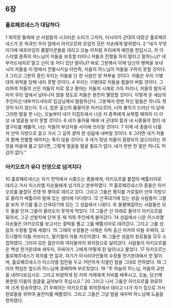 ## 6장
### 홀로페르네스가 대답하다
1 회의장 둘레에 선 사람들의 시끄러운 소리가 그치자, 아시리아 군대의 대장군 홀로페르네스가 온 외국인 무리 앞에서 아키오르와 모압의 모든 자손에게 말하였다.
2 “네가 무엇이기에 에프라임의 품팔이꾼들을 데리고 오늘 이처럼 우리에게 예언을 한답시고, 저 이스라엘 종족의 하느님이 저들을 보호할 터이니 저들과 전쟁을 하지 말라고 말하느냐? 네부카드네자르 말고 신이 또 어디 있단 말이냐? 바로 그분께서 이제 당신의 병력을 보내시어 저들을 이 땅에서 전멸시키실 터인즉, 저들의 하느님이 저들을 구하지 못할 것이다.
3 그리고 그분의 종인 우리는 저들을 단 한 사람인 양 쳐부술 것이다. 저들은 우리 기병대의 위력을 당해 내지 못할 것이다.
4 우리는 기병대로 저들을 휩쓸어 버릴 것이다. 그리하여 저들의 산은 저들의 피로 젖고 평야는 저들의 시체로 가득 차리니, 저들의 발자국마저 우리 앞에서 남아나지 않을 정도로 저들은 완전히 멸망할 것이다. 이렇게 온 세상의 주인이신 네부카드네자르 임금님께서 말씀하신다. 그분께서 한번 하신 말씀은 하나도 헛것이 되지 않는다.
5 너, 암몬 출신의 품팔이꾼 아키오르야, 너의 불의가 드러난 이 날에 그러한 말을 한 너는, 오늘부터 내가 이집트에서 나온 저 종족에게 보복할 때까지 더 이상 내 얼굴을 보지 못할 것이다.
6 내가 돌아올 때에 내 군대의 칼과 내 시종들의 창이 네 옆구리를 꿰뚫어, 너는 저들의 부상자들 사이에 쓰러질 것이다.
7 이제 내 종들이 너를 저 산악 지방으로 끌고 가서 그 길목 곁의 한 성읍에 내버릴 것이다.
8 그러면 네가 저들과 함께 전멸할 때까지는 죽지 않을 것이다.
9 네가 정녕 저들이 점령되지 않으리라는 희망을 마음에 품고 있다면, 그렇게 얼굴을 떨굴 필요가 없다. 내가 한번 한 말은 하나도 어김이 없다.”
### 아키오르가 유다 진영으로 넘겨지다
10 홀로페르네스는 자기 천막에서 시중드는 종들에게, 아키오르를 붙잡아 배툴리아로 데리고 가서 이스라엘 자손들에게 넘기라고 분부하였다.
11 홀로페르네스의 종들은 아키오르를 붙잡아 진영 밖 평야로 데리고 갔다. 그리고 그들은 평지를 가로질러 산악 지방으로 올라가 배툴리아 밑에 있는 샘터에 다다랐다.
12 산꼭대기에 있는 성읍 사람들이 그들을 보자 무기를 들고 산꼭대기에 있는 그 성읍에서 나왔다. 또 돌팔매질하는 사람들은 모두 돌을 던져 그들이 올라오지 못하게 막았다.
13 그들은 산 아래로 들어가 아키오르를 묶어서, 그곳 산발치에 던져 둔 채 저희 주인에게 돌아갔다.
14 성읍에서 나온 이스라엘 자손들은 아키오르를 보고서는 결박을 풀고 그를 배툴리아로 데려갔다. 그리고 그를 성읍의 수장들 앞에 세웠다.
15 그때의 수장들은 시메온 지파 출신 미카의 아들 우찌야, 오트니엘의 아들 카브리스, 말키엘의 아들 카르미였다.
16 그들은 성읍의 원로들을 모두 소집하였다. 그러자 모든 젊은이와 여자들까지 회의장으로 달려갔다. 사람들이 아키오르를 온 백성 한가운데에 세우자, 우찌야가 그에게 어떻게 된 일이냐고 물었다.
17 아키오르는 홀로페르네스가 회의를 연 일과, 자기가 아시리아인들의 수장들 한가운데에서 한 말이며, 홀로페르네스가 이스라엘 집안을 두고 거만하게 지껄인 말을 그대로 전하였다.
18 그러자 백성은 엎드려 하느님께 경배하며 부르짖었다.
19 “주 하늘의 하느님, 저들의 교만을 내려다보십시오. 그리고 비참하게 된 저희 겨레에게 자비를 베푸시고, 오늘, 당신께 봉헌된 이들의 얼굴을 굽어보아 주십시오.”
20 그러고 나서 그들은 아키오르를 위로하며 크게 칭송하였다.
21 우찌야는 아키오르를 회의장에서 데리고 나가 자기 집으로 가서 원로들을 위하여 술잔치를 베풀었다. 그리고 그들은 그날 밤을 새우며 하느님께 도움을 청하였다.
